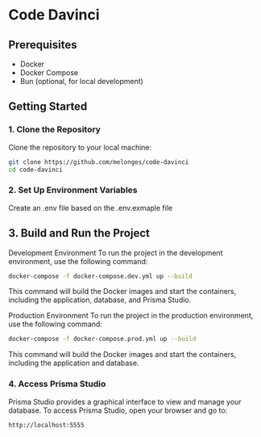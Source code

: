 # Code Davinci

## Prerequisites

- Docker
- Docker Compose
- Bun (optional, for local development)

## Getting Started

### 1. Clone the Repository

Clone the repository to your local machine:

```sh
git clone https://github.com/melonges/code-davinci
cd code-davinci
```

### 2. Set Up Environment Variables

Create an .env file based on the .env.exmaple file

## 3. Build and Run the Project

Development Environment
To run the project in the development environment, use the following command:

```sh
docker-compose -f docker-compose.dev.yml up --build
```

This command will build the Docker images and start the containers, including the application, database, and Prisma Studio.

Production Environment
To run the project in the production environment, use the following command:

```sh
docker-compose -f docker-compose.prod.yml up --build
```

This command will build the Docker images and start the containers, including the application and database.

### 4. Access Prisma Studio

Prisma Studio provides a graphical interface to view and manage your database. To access Prisma Studio, open your browser and go to:

```
http://localhost:5555
```

